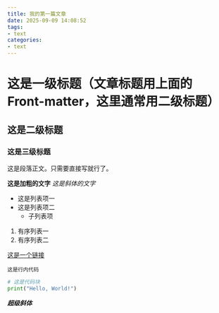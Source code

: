 ```yaml
---
title: 我的第一篇文章
date: 2025-09-09 14:08:52
tags: 
- text
categories:
- text
---
```

# 这是一级标题（文章标题用上面的Front-matter，这里通常用二级标题）
## 这是二级标题
### 这是三级标题

这是段落正文。只需要直接写就行了。

**这是加粗的文字**
*这是斜体的文字*

- 这是列表项一
- 这是列表项二
   - 子列表项

1. 有序列表一
2. 有序列表二

[这是一个链接](https://www.doubao.com/chat/?channel=bing_sem&source=dbweb_bing_sem_xhs_cpc_pinp_tup_hexin_bianti_05&keywordid=76966233415022&msclkid=0c015c7204ee13ddb14534cdc1b9a069)

`这是行内代码`

```python
# 这是代码块
print("Hello, World!")
```
***超级斜体***